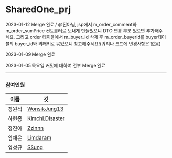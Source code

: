 # SharedOne_prj
 2023-01-12 Merge 완료 / @진아님, jsp에서 m_order_comment와 m_order_sumPrice 컨트롤러로 보내게 만들었으니 DTO 변경 부분 있으면 추가해주세요.
 그리고 order 테이블에서 m_buyer_id 삭제 후 m_order_buyerId를 buyer테이블의 buyer_id와 외래키로 묶었으니 참고해주세요!(쿼리나 코드에 변경사항은 없음)

 2023-01-09 Merge 완료
 
 2023-01-05 목요일 커밋에 대하여 전부 Merge 완료


------------------
### 참여인원

이름 | 깃
---|---
정원식 | [WonsikJung13](https://github.com/WonsikJung13)
하현종 | [Kimchi.Disaster](https://github.com/ha971206)
정진아 | [Zzinnn](https://github.com/Zzinnn)
임채은 | [Limdaram](https://github.com/Limdaram)
임성규 | [SSung](https://github.com/gmlrmrtjd)
